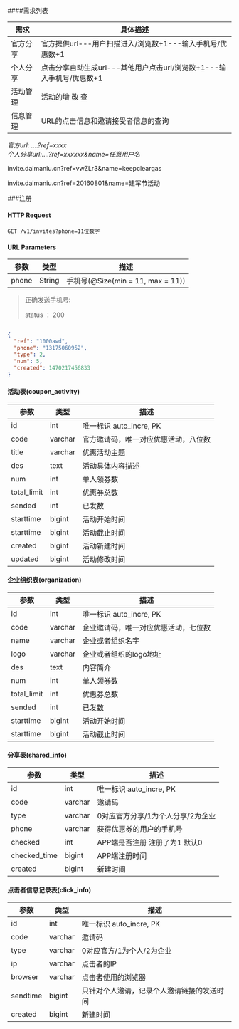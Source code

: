 ####需求列表

 需求  |  具体描述   
--------- | --------------------   
官方分享 | 官方提供url---用户扫描进入/浏览数+1---输入手机号/优惠数+1
个人分享 | 点击分享自动生成url---其他用户点击url/浏览数+1---输入手机号/优惠数+1
活动管理 | 活动的增 改 查
信息管理 | URL的点击信息和邀请接受者信息的查询

*官方url: ....?ref=xxxx*  
*个人分享url:....?ref=xxxxxx&name=任意用户名*

invite.daimaniu.cn?ref=vwZLr3&name=keepcleargas

invite.daimaniu.cn?ref=20160801&name=建军节活动




###注册

#### HTTP Request
`GET /v1/invites?phone=11位数字`

#### URL Parameters

参数 | 类型 |  描述
--------- | ----------- | -----------
phone | String | 手机号(@Size(min = 11, max = 11))

> 正确发送手机号:
>
>status ： 200

```json

{
  "ref": "1000awd",
  "phone": "13175060952",
  "type": 2,
  "num": 5,
  "created": 1470217456833
}
```




#### 活动表(coupon_activity)

参数 | 类型 |  描述
--------- | ----------- | -----------   
id | int | 唯一标识 auto_incre, PK 
code | varchar | 官方邀请码，唯一对应优惠活动，八位数  
title | varchar | 优惠活动主题
des | text | 活动具体内容描述
num | int | 单人领券数
total_limit | int | 优惠券总数
sended | int | 已发数
starttime | bigint | 活动开始时间
starttime | bigint | 活动截止时间
created | bigint | 活动新建时间
updated | bigint | 活动修改时间


#### 企业组织表(organization)

参数 | 类型 |  描述
--------- | ----------- | -----------   
id | int | 唯一标识 auto_incre, PK 
code | varchar | 企业邀请码，唯一对应优惠活动，七位数  
name | varchar | 企业或者组织名字
logo | varchar | 企业或者组织的logo地址
des | text | 内容简介
num | int | 单人领券数
total_limit | int | 优惠券总数
sended | int | 已发数
starttime | bigint | 活动开始时间
starttime | bigint | 活动截止时间




#### 分享表(shared_info)

参数 | 类型 |  描述
--------- | ----------- | -----------  
id | int | 唯一标识 auto_incre, PK  
code | varchar | 邀请码
type | varchar | 0对应官方分享/1为个人分享/2为企业
phone | varchar | 获得优惠券的用户的手机号
checked | int | APP端是否注册 注册了为1  默认0
checked_time | bigint | APP端注册时间
created | bigint | 新建时间



#### 点击者信息记录表(click_info)
参数 | 类型 |  描述
--------- | ----------- | -----------   
id | int | 唯一标识 auto_incre, PK  
code | varchar | 邀请码   
type | varchar |  0对应官方/1为个人/2为企业
ip | varchar | 点击者的IP
browser | varchar | 点击者使用的浏览器
sendtime | bigint | 只针对个人邀请，记录个人邀请链接的发送时间
created | bigint | 新建时间




